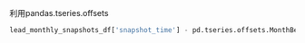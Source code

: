 利用pandas.tseries.offsets


```python
lead_monthly_snapshots_df['snapshot_time'] - pd.tseries.offsets.MonthBegin(1)
```
